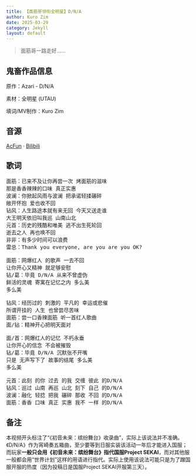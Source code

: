 ```yaml
---
title: 【面筋哥领衔全明星】D/N/A
author: Kuro Zim
date: 2025-03-29
category: Jekyll
layout: default
---
```


> 面筋哥一路走好……

## 鬼畜作品信息

原作：Azari - D/N/A

素材：全明星 (UTAU)

填词/MV制作：Kuro Zim

## 音源

[AcFun](https://www.acfun.cn/v/ac47070342) · [Bilibili](https://www.bilibili.com/video/BV1WsZAYiESB)

## 歌词

<pre>
面筋：已来不及让你再尝一次 烤面筋的滋味
那是香香辣辣的口味 真正实惠
波澜：你掀起风雨与波澜 把承诺轻揉碾碎 
敞开怀抱 爱也收不回
钻风：人生路途本就有来无回 今天又送走谁
大王明天依旧叫我巡 山南山北
元首：历史的残酷和唯美 逃不出生死轮回
逝去之人 再也唤不回
非非：有多少时间可以浪费
雷总：Thank you everyone, are you are you OK?

面筋：网爆红人 的歌声 一去不回
让你开心又精神 就足够安慰
钻/葛：毕竟 D/N/A 从来不曾虚伪
鲜活的灵魂 寄寓在记忆之内 多么美
多么美

钻风：经历过的 刺激的 平凡的 幸运或悲催
所谓开挂的 人生 也曾尝尽苦味
面筋：尝一口香辣面筋 听一首红人歌曲
面/钻：精神开心把明天面对

面/首：网爆红人的记忆 不朽永垂
让你开心的信念 不会被摧毁
钻/葛：毕竟 D/N/A 沉默张不开嘴
只是 无声写下了 故事的结尾 多么美
多么美

元首：此刻 的你 过去 的我 交缠 彼此 的D/N/A
钻风：巡过 山南 再巡 山北 刻下 自己 的D/N/A
波澜：融化 轻捻 把我 碾碎 那收 不回 的D/N/A
面筋：香香 口味 真正 实惠 我不 一样 的D/N/A</pre>

## 备注

本视频开头标注了“《初音未来：缤纷舞台》收录曲”，实际上该说法并不准确。《D/N/A》作为宵崎奏五箱曲，至少要等到日服实装该活动一年后才能进入国服；而玩家**一般只会用《初音未来：缤纷舞台》指代国服Project SEKAI**，而对其他服一般都会用“世界计划”这样的用语进行指代。实际上使用该说法可能只是为了蹭国服开服的热度（因为投稿日是国服Project SEKAI开服第三天）。